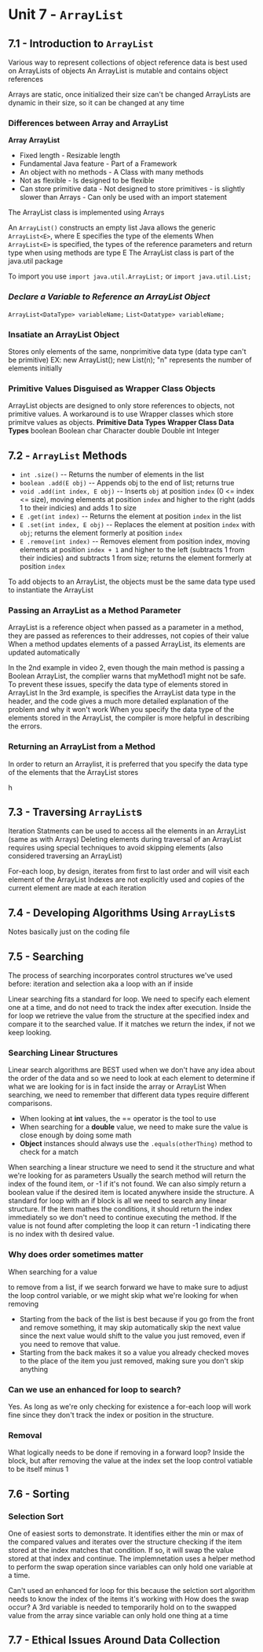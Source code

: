 # Unit 7 - `ArrayList`

## 7.1 - Introduction to `ArrayList`
Various way to represent collections of object reference data is best used on ArrayLists of objects
An ArrayList is mutable and contains object references

Arrays are static, once initialized their size can't be changed
ArrayLists are dynamic in their size, so it can be changed at any time

### Differences between Array and ArrayList
**Array**                       **ArrayList**
- Fixed length                  - Resizable length
- Fundamental Java feature      - Part of a Framework
- An object with no methods     - A Class with many methods
- Not as flexible               - Is designed to be flexible
- Can store primitive data      - Not designed to store primitives
                                - is slightly slower than Arrays
                                - Can only be used with an import statement

The ArrayList class is implemented using Arrays


An `ArrayList()` constructs an empty list
Java allows the generic `ArrayList<E>`, where E specifies the type of the elements
When `ArrayList<E>` is specified, the types of the reference parameters and return type when using methods are type E
The ArrayList class is part of the java.util package

To import you use `import java.util.ArrayList;` or `import java.util.List;`

### ***Declare a Variable to Reference an ArrayList Object***
`ArrayList<DataType> variableName;`
`List<Datatype> variableName;`

### Insatiate an ArrayList Object
Stores only elements of the same, nonprimitive data type  (data type can't be primitive)
EX:
    new ArrayList<DataType>();
    new List<DataType>(n);
"n" represents the number of elements initially

### Primitive Values Disguised as Wrapper Class Objects
ArrayList objects are designed to only store references to objects, not primitive values. A workaround is to use Wrapper classes which store primitve values as objects.
**Primitive Data Types**     **Wrapper Class Data Types**
boolean                      Boolean
char                         Character
double                       Double
int                          Integer

## 7.2 - `ArrayList` Methods
- `int .size()` -- Returns the number of elements in the list
- `boolean .add(E obj)` -- Appends obj to the end of list; returns true
- `void .add(int index, E obj)` -- Inserts `obj` at position `index` (0 <= index <= size), moving elements at position `index` and higher to the right (adds 1 to their indicies) and adds 1 to size
- `E .get(int index)` -- Returns the element at position `index` in the list
- `E .set(int index, E obj)` -- Replaces the element at position `index` with `obj`; returns the element formerly at position `index`
- `E .remove(int index)` -- Removes element from position index, moving elements at position `index + 1` and higher to the left (subtracts 1 from their indicies) and subtracts 1 from size; returns the element formerly at position `index`

To add objects to an ArrayList, the objects must be the same data type used to instantiate the ArrayList


### Passing an ArrayList as a Method Parameter
ArrayList is a reference object when passed as a parameter in a method, they are passed as references to their addresses, not copies of their value
When a method updates elements of a passed ArrayList, its elements are updated automatically

In the 2nd example in video 2, even though the main method is passing a Boolean ArrayList, the complier warns that myMethod1 might not be safe. To prevent these issues, specify the data type of elements stored in ArrayList
In the 3rd example, is specifies the ArrayList data type in the header, and the code gives a much more detailed explanation of the problem and why it won't work
When you specify the data type of the elements stored in the ArrayList, the compiler is more helpful in describing the errors.

### Returning an ArrayList from a Method
In order to return an Arraylist, it is preferred that you specify the data type of the elements that the ArrayList stores


h

## 7.3 - Traversing `ArrayList`s
Iteration Statments can be used to access all the elements in an ArrayList (same as with Arrays)
Deleting elements during traversal of an ArrayList requires using special techniques to avoid skipping elements (also considered traversing an ArrayList)


For-each loop, by design, iterates from first to last order and will visit each element of the ArrayList
Indexes are not explicitly used and copies of the current element are made at each iteration

## 7.4 - Developing Algorithms Using `ArrayList`s
Notes basically just on the coding file

## 7.5 - Searching
The process of searching incorporates control structures we've used before: iteration and selection aka a loop with an if inside

Linear searching fits a standard for loop. We need to specify each element one at a time, and do not need to track the index after execution.
Inside the for loop we retrieve the value from the structure at the specified index and compare it to the searched value. If it matches we return the index, if not we keep looking.


### Searching Linear Structures
Linear search algorithms are BEST used when we don't have any idea about the order of the data and so we need to look at each element to determine if what we are looking for is in fact inside the array or ArrayList
When searching, we need to remember that different data types require different comparisons.
- When looking at **int** values, the == operator is the tool to use
- When searching for a **double** value, we need to make sure the value is close enough by doing some math
- **Object** instances should always use the `.equals(otherThing)` method to check for a match

When searching a linear structure we need to send it the structure and what we're looking for as parameters
Usually the search method will return the index of the found item, or -1 if it's not found. We can also simply return a boolean value if the desired item is located anywhere inside the structure.
A standard for loop with an if block is all we need to search any linear structure. If the item mathes the conditions, it should return the index immediately so we don't need to continue executing the method. If the value is not found after completing the loop it can return -1 indicating there is no index with th desired value.


### Why does order sometimes matter
When searching for a value 

to remove from a list, if we search forward we have to make sure to adjust the loop control variable, or we might skip what we're looking for when removing
- Starting from the back of the list is best because if you go from the front and remove something, it may skip automatically skip the next value since the next value would shift to the value you just removed, even if you need to remove that value.
- Starting from the back makes it so a value you already checked moves to the place of the item you just removed, making sure you don't skip anything

### Can we use an enhanced for loop to search?
Yes. As long as we're only checking for existence a for-each loop will work fine since they don't track the index or position in the structure.

### Removal
What logically needs to be done if removing in a forward loop?
Inside the block, but after removing the value at the index set the loop control vatiable to be itself minus 1

## 7.6 - Sorting
### Selection Sort
One of easiest sorts to demonstrate. It identifies either the min or max of the compared values and iterates over the structure checking if the item stored at the index matches that condition. If so, it will swap the value stored at that index and continue. The implemnetation uses a helper method to perform the swap operation since variables can only hold one variable at a time.

Can't used an enhanced for loop for this because the selction sort algorithm needs to know the index of the items it's working with
How does the swap occur? A 3rd variable is needed to temporarily hold on to the swapped value from the array since variable can only hold one thing at a time

## 7.7 - Ethical Issues Around Data Collection
